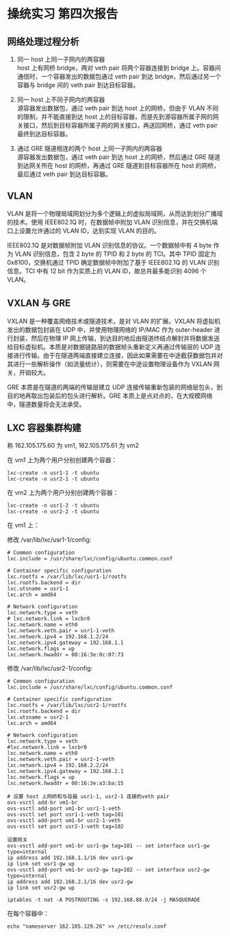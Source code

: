 # 操统实习 第四次报告

## 网络处理过程分析

1. 同一 host 上同一子网内的两容器<br>
host 上有网桥 bridge，两对 veth pair 将两个容器连接到 bridge 上。容器间通信时，一个容器发出的数据包通过 veth pair 到达 bridge，然后通过另一个容器与 bridge 间的 veth pair 到达目标容器。

2. 同一 host 上不同子网内的两容器<br>
源容器发出数据包，通过 veth pair 到达 host 上的网桥，但由于 VLAN 不同的限制，并不能直接到达 host 上的目标容器，而是先到源容器所属子网的网关接口，然后到目标容器所属子网的网关接口，再送回网桥，通过 veth pair 最终到达目标容器。

3. 通过 GRE 隧道相连的两个 host 上同一子网内的两容器<br>
源容器发出数据包，通过 veth pair 到达 host 上的网桥，然后通过 GRE 隧道到达网关所在 host 的网桥，再通过 GRE 隧道到目标容器所在 host 的网桥，最后通过 veth pair 到达目标容器。

## VLAN

VLAN 是将一个物理局域网划分为多个逻辑上的虚拟局域网，从而达到划分广播域的技术。使用 IEEE802.1Q 时，在数据帧中附加 VLAN 识别信息，并在交换机端口上设置允许通过的 VLAN ID，达到实现 VLAN 的目的。

IEEE802.1Q 是对数据帧附加 VLAN 识别信息的协议。一个数据帧中有 4 byte 作为 VLAN 识别信息，包含 2 byte 的 TPID 和 2 byte 的 TCI。其中 TPID 固定为 0x8100，交换机通过 TPID 确定数据帧中附加了基于 IEEE802.1Q 的 VLAN 识别信息。TCI 中有 12 bit 作为实质上的 VLAN ID，故总共最多能识别 4096 个 VLAN。

## VXLAN 与 GRE

VXLAN 是一种覆盖网络技术或隧道技术，是对 VLAN 的扩展。VXLAN 将虚拟机发出的数据包封装在 UDP 中，并使用物理网络的 IP/MAC 作为 outer-header 进行封装，然后在物理 IP 网上传输，到达目的地后由隧道终结点解封并将数据发送给目标虚拟机。本质是对数据链路层的数据帧头重新定义再通过传输层的 UDP 连接进行传输。由于在隧道两端直接建立连接，因此如果需要在中途截获数据包并对其进行一些解析操作（如流量统计），则需要在中途设置物理设备作为 VXLAN 网关，开销较大。

GRE 本质是在隧道的两端的传输层建立 UDP 连接传输重新包装的网络层包头，到目的地再取出包装后的包头进行解析。GRE 本质上是点对点的，在大规模网络中，隧道数量将会无法承受。


## LXC 容器集群构建

称 162.105.175.60 为 vm1, 162.105.175.61 为 vm2

在 vm1 上为两个用户分别创建两个容器：

```
lxc-create -n usr1-1 -t ubuntu
lxc-create -n usr2-1 -t ubuntu
```

在 vm2 上为两个用户分别创建两个容器：

```
lxc-create -n usr1-2 -t ubuntu
lxc-create -n usr2-2 -t ubuntu
```

在 vm1 上：

修改 /var/lib/lxc/usr1-1/config:
```
# Common configuration
lxc.include = /usr/share/lxc/config/ubuntu.common.conf

# Container specific configuration
lxc.rootfs = /var/lib/lxc/usr1-1/rootfs
lxc.rootfs.backend = dir
lxc.utsname = usr1-1
lxc.arch = amd64

# Network configuration
lxc.network.type = veth
# lxc.network.link = lxcbr0
lxc.network.name = eth0
lxc.network.veth.pair = usr1-1-veth
lxc.network.ipv4 = 192.168.1.2/24
lxc.network.ipv4.gateway = 192.168.1.1
lxc.network.flags = up
lxc.network.hwaddr = 00:16:3e:0c:07:73
```

修改 /var/lib/lxc/usr2-1/config:
```
# Common configuration
lxc.include = /usr/share/lxc/config/ubuntu.common.conf

# Container specific configuration
lxc.rootfs = /var/lib/lxc/usr2-1/rootfs
lxc.rootfs.backend = dir
lxc.utsname = usr2-1
lxc.arch = amd64

# Network configuration
lxc.network.type = veth
#lxc.network.link = lxcbr0
lxc.network.name = eth0
lxc.network.veth.pair = usr2-1-veth
lxc.network.ipv4 = 192.168.2.2/24
lxc.network.ipv4.gateway = 192.168.2.1
lxc.network.flags = up
lxc.network.hwaddr = 00:16:3e:a3:ba:15

```

```
# 设置 host 上网桥和与容器 usr1-1, usr2-1 连接的veth pair
ovs-vsctl add-br vm1-br
ovs-vsctl add-port vm1-br usr1-1-veth
ovs-vsctl set port usr1-1-veth tag=101
ovs-vsctl add-port vm1-br usr2-1-veth
ovs-vsctl set port usr2-1-veth tag=102

设置网关
ovs-vsctl add-port vm1-br usr1-gw tag=101 -- set interface usr1-gw type=internal
ip address add 192.168.1.1/16 dev usr1-gw
ip link set usr1-gw up
ovs-vsctl add-port vm1-br usr2-gw tag=102 -- set interface usr2-gw type=internal
ip address add 192.168.2.1/16 dev usr2-gw
ip link set usr2-gw up

iptables -t nat -A POSTROUTING -s 192.168.88.0/24 -j MASQUERADE
```

在每个容器中：
```
echo "nameserver 162.105.129.26" >> /etc/resolv.conf
```